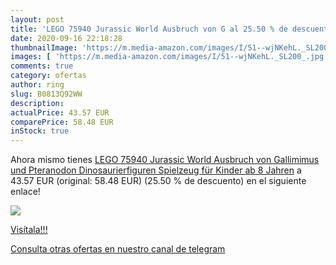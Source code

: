 ```yaml
---
layout: post
title: 'LEGO 75940 Jurassic World Ausbruch von G al 25.50 % de descuento'
date: 2020-09-16 22:18:28
thumbnailImage: 'https://m.media-amazon.com/images/I/51--wjNKehL._SL200_.jpg'
images: [ 'https://m.media-amazon.com/images/I/51--wjNKehL._SL200_.jpg' ]
comments: true
category: ofertas
author: ring
slug: B0813Q92WW
description:
actualPrice: 43.57 EUR
comparePrice: 58.48 EUR
inStock: true
---
```


Ahora mismo tienes [LEGO 75940 Jurassic World Ausbruch von Gallimimus und Pteranodon Dinosaurierfiguren Spielzeug für Kinder ab 8 Jahren](https://www.amazon.com/dp/B0813Q92WW/?tag=redken08-20) a 43.57 EUR (original: 58.48 EUR) (25.50 %  de descuento) en el siguiente enlace!

[![](https://m.media-amazon.com/images/I/51--wjNKehL._SL200_.jpg)](https://www.amazon.com/dp/B0813Q92WW/?tag=redken08-20)

[Visítala!!!](https://www.amazon.com/dp/B0813Q92WW/?tag=redken08-20)

[Consulta otras ofertas en nuestro canal de telegram](https://t.me/s/ofertas25)

